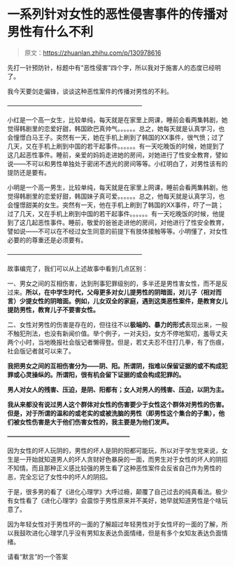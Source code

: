# 一系列针对女性的恶性侵害事件的传播对男性有什么不利

> 原文：<https://zhuanlan.zhihu.com/p/130978616>

先打一针预防针，标题中有“恶性侵害”四个字，所以我对于施害人的态度已经明了。

我今天要剑走偏锋，谈谈这种恶性案件的传播对男性的不利。

——————————————————————

小红是一个高一女生，比较单纯，每天就是在家里上网课，睡前会看两集韩剧，她觉得韩剧里的恋爱好甜，韩国欧巴真帅气。。。。。。总之，她每天就是认真学习，也会憧憬白马王子。突然有一天，她在手机上刷到了韩国的XX事件，很气愤；过了几天，又在手机上刷到中国的若干起事件。。。。。。有一天吃晚饭的时候，她提到了这几起恶性事件。睡前，亲爱的妈妈走进她的房间，对她进行了性安全教育，譬如说——不可以和男性单独处于密闭不透光的房间等等。小红明白了，对男性该有的提防还是要有。

小明是一个高一男生，比较单纯，每天就是在家里上网课，睡前会看两集韩剧，他觉得韩剧里的恋爱好甜，韩国妹子真可爱。。。。。。总之，他每天就是认真学习，也会憧憬甜美的女生。突然有一天，他在手机上刷到了韩国的XX事件，吓了一跳；过了几天，又在手机上刷到中国的若干起事件。。。。。。有一天吃晚饭的时候，他提到了这几起恶性事件。睡前，敬爱的爸爸走进他的房间，对他进行了性安全教育，譬如说——不可以在不经过女生同意的前提下有肢体接触等等。小明懂了，对女性必要的的尊重还是必须要有。

——————————————————————

故事编完了，我们可以从上述故事中看到几点区别：

一、男女之间的互相伤害，达到刑事犯罪级别的，多半还是男性害女性，而不是反过来。**所以，在中学生时代，父母更多对女儿提男性的阴暗面，对儿子（相对而言）少提女性的阴暗面。例如，儿女双全的家庭，遇到这类恶性案件，是教育女儿提防男性，教育儿子不要害女性。**

二、女性对男性的伤害是存在的，但往往不以**极端的、暴力的形式**表现出来，一般不触犯刑法，也没有新闻价值。举个例子，一对夫妇，女方不停地絮叨，羞辱丈夫两个小时，当地晚报社会版记者懒得登。但是，若丈夫忍不住打几拳，有了伤痕，社会版记者就可以来了。

**我把男女之间的互相伤害分为——阴、阳。所谓阴，指难以保留证据的或不构成犯罪或心灵操纵的。所谓阳，很有机会留下证据的或会构成犯罪的。**

**男人对女人的残害、压迫，是阴、阳都有；女人对男人的残害、压迫，以阴为主。**

**我从来都没有说过男人这个群体对女性的伤害要少于女性这个群体对男性的伤害。但是，对于所谓的温和的或老实的或被洗脑的男性（即男性这个集合的子集），他们被女性伤害是大于他们伤害女性的，我主要是为他们发声。**

**————————————————————**

因为女性的坏人玩阴的，男性的坏人是阴的阳都可能玩，所以对于学生党来说，女生是一开始就知道男人的坏人贪财好色暴戾的一面，而男生对于女性的坏人的阴招不知情。而且那种正义感比较强的男生看了这种恶性案件会反省自己作为男性的恶，完全忘记了女性中的坏人的阴招。

于是，很多男的看了《进化心理学》大呼过瘾，颠覆了自己过去的纯真看法。极少有女性看了《进化心理学》会震惊于男性原来并不美好，她早就知道男性是个啥玩意了。

因为年轻女性对于男性坏的一面的了解超过年轻男性对于女性坏的一面的了解，所以我鼓吹进化心理学几乎没有男知友表达负面情绪，但是有多个女知友表达负面情绪。

请看“默言”的一个答案

[](https://www.zhihu.com/question/20270540/answer/1011712264)